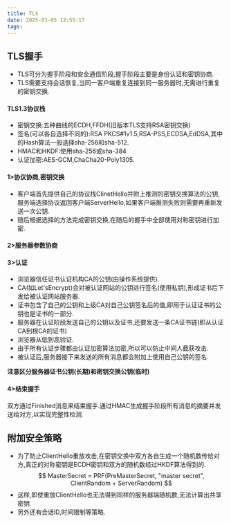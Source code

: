```yaml
---
title: TLS
date: 2025-03-05 12:55:17
tags:
---
```

## TLS握手
* TLS可分为握手阶段和安全通信阶段,握手阶段主要是身份认证和密钥协商.
* TLS需要支持会话恢复,当同一客户端重复连接到同一服务器时,无需进行重复的密钥交换.
#### TLS1.3协议栈
* 密钥交换:五种曲线的ECDH,FFDH(旧版本TLS支持RSA密钥交换)
* 签名(可以各自选择不同的):RSA PKCS#1v1.5,RSA-PSS,ECDSA,EdDSA,其中的Hash算法一般选择sha-256和sha-512.
* HMAC和HKDF:使用sha-256或sha-384
* 认证加密:AES-GCM,ChaCha20-Poly1305.

#### 1>协议协商,密钥交换
* 客户端首先提供自己的协议栈ClinetHello并附上推测的密钥交换算法的公钥,服务端选择协议返回客户端ServerHello,如果客户端推测失败则需要再重新发送一次公钥.
* 随后根据选择的方法完成密钥交换,在随后的握手中全部使用对称密钥进行加密.
#### 2>服务器参数协商
#### 3>认证
* 浏览器信任证书认证机构CA的公钥(由操作系统提供).
* CA(如Let'sEncrypt)会对被认证网站的公钥进行签名(使用私钥),形成证书后下发给被认证网站服务器.
* 证书包含了自己的公钥和上级CA对自己公钥签名后的值,即用于认证证书的公钥也是证书的一部分.
* 服务器在认证阶段发送自己的公钥以及证书,还要发送一条CA证书链(即从认证CA到根CA的证书)
* 浏览器从低到高验证.
* 由于所有认证步骤都由认证加密算法加密,所以可以防止中间人截获攻击.
* 被认证后,服务器接下来发送的所有消息都会附加上使用自己公钥的签名.

**注意区分服务器证书公钥(长期)和密钥交换公钥(临时)**
#### 4>结束握手
双方通过Finished消息来结束握手.通过HMAC生成握手阶段所有消息的摘要并发送给对方,以实现完整性检测.

## 附加安全策略
* 为了防止ClientHello重放攻击,在密钥交换中双方各自生成一个随机数传给对方,真正的对称密钥是ECDH密钥和双方的随机数经过HKDF算法得到的.
$$
     MasterSecret = PRF(PreMasterSecret, "master secret", ClientRandom + ServerRandom)
$$
* 这样,即使重放ClientHello也无法得到同样的服务器端随机数,无法计算出共享密钥.
* 另外还有会话ID,时间限制等策略.